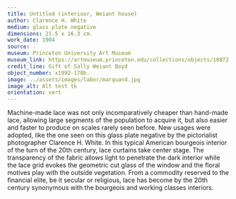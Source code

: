 ```yaml
---
title: Untitled (interioor, Weiant house)
author: Clarence H. White
medium: glass plate negative
dimensions: 21.5 x 16.3 cm. 
work_date: 1904
source: .
museum: Princeton University Art Museum 
museum_link: https://artmuseum.princeton.edu/collections/objects/18072
credit_line: Gift of Sally Weiant Boyd 
object_number: x1992-170b.
image: ../assets/images/labor/marquand.jpg
image_alt: Alt test tk
orientation: vert
---
```


Machine-made lace was not only incomparatively cheaper than hand-made lace, allowing large segments of the population to acquire it, but also easier and faster to produce on scales rarely seen before. New usages were adopted, like the one seen on this glass plate negative by the pictorialist photographer Clarence H. White. In this typical American bourgeois interior of the turn of the 20th century, lace curtains take center stage. The transparency of the fabric allows light to penetrate the dark interior while the lace grid evokes the geometric cut glass of the window and the floral motives play with the outside vegetation. From a commodity reserved to the financial elite, be it secular or religious, lace has become by the 20th century synonymous with the bourgeois and working classes interiors.   
